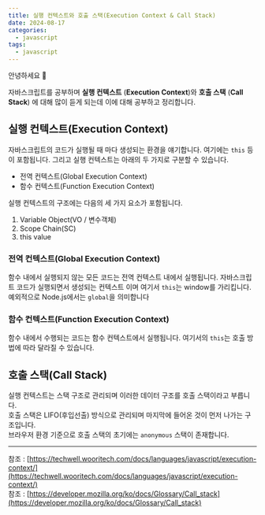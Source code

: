```yaml
---
title: 실행 컨텍스트와 호출 스택(Execution Context & Call Stack)
date: 2024-08-17
categories:
  - javascript
tags:
  - javascript
---
```

안녕하세요 🐸

자바스크립트를 공부하며 **실행 컨텍스트** (**Execution Context**)와 **호출 스택** (**Call Stack**) 에 대해 많이 듣게 되는데 이에 대해 공부하고 정리합니다.  

## 실행 컨텍스트(Execution Context)
자바스크립트의 코드가 실행될 때 마다 생성되는 환경을 얘기합니다. 여기에는 `this` 등이 포함됩니다.  그리고 실행 컨텍스트는 아래의 두 가지로 구분할 수 있습니다.
- 전역 컨텍스트(Global Execution Context)
- 함수 컨텍스트(Function Execution Context)

실행 컨텍스트의 구조에는 다음의 세 가지 요소가 포함됩니다.
1. Variable Object(VO / 변수객체)
2. Scope Chain(SC)
3. this value

### 전역 컨텍스트(Global Execution Context)
함수 내에서 실행되지 않는 모든 코드는 전역 컨텍스트 내에서 실행됩니다.  자바스크립트 코드가 실행되면서 생성되는 컨텍스트 이며 여기서 `this`는 window를 가리킵니다. 예외적으로 Node.js에서는 `global`을 의미합니다

### 함수 컨텍스트(Function Execution Context)
함수 내에서 수행되는 코드는 함수 컨텍스트에서 실행됩니다.  여기서의 `this`는 호출 방법에 따라 달라질 수 있습니다.

## 호출 스택(Call Stack)
실행 컨텍스트는 스택 구조로 관리되며 이러한 데이터 구조를 호출 스택이라고 부릅니다.  
호출 스택은 LIFO(후입선출) 방식으로 관리되며 마지막에 들어온 것이 먼저 나가는 구조입니다.  
브라우저 환경 기준으로 호출 스택의 초기에는 `anonymous` 스택이 존재합니다. 


---
참조 : [https://techwell.wooritech.com/docs/languages/javascript/execution-context/](https://techwell.wooritech.com/docs/languages/javascript/execution-context/)  
참조 : [https://developer.mozilla.org/ko/docs/Glossary/Call_stack](https://developer.mozilla.org/ko/docs/Glossary/Call_stack)  